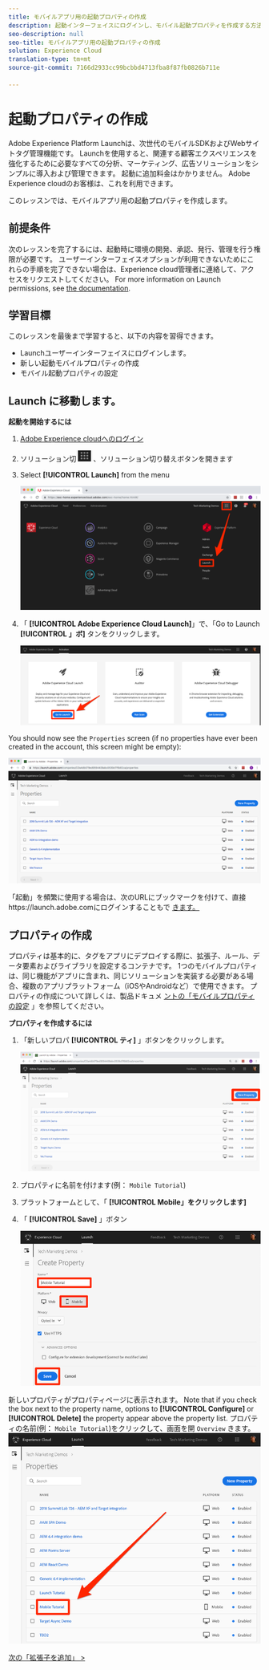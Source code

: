 ```yaml
---
title: モバイルアプリ用の起動プロパティの作成
description: 起動インターフェイスにログインし、モバイル起動プロパティを作成する方法を説明します。 このレッスンは、「モバイルAndroidアプリケーションでのExperience cloudの実装」チュートリアルの一部です。
seo-description: null
seo-title: モバイルアプリ用の起動プロパティの作成
solution: Experience Cloud
translation-type: tm+mt
source-git-commit: 7166d2933cc99bcbbd4713fba8f87fb0826b711e

---
```



# 起動プロパティの作成

Adobe Experience Platform Launchは、次世代のモバイルSDKおよびWebサイトタグ管理機能です。 Launchを使用すると、関連する顧客エクスペリエンスを強化するために必要なすべての分析、マーケティング、広告ソリューションをシンプルに導入および管理できます。 起動に追加料金はかかりません。 Adobe Experience cloudのお客様は、これを利用できます。

このレッスンでは、モバイルアプリ用の起動プロパティを作成します。

## 前提条件

次のレッスンを完了するには、起動時に環境の開発、承認、発行、管理を行う権限が必要です。 ユーザーインターフェイスオプションが利用できないためにこれらの手順を完了できない場合は、Experience cloud管理者に連絡して、アクセスをリクエストしてください。 For more information on Launch permissions, see [the documentation](https://docs.adobe.com/content/help/en/launch/using/reference/admin/user-permissions.html).

## 学習目標

このレッスンを最後まで学習すると、以下の内容を習得できます。

* Launchユーザーインターフェイスにログインします。
* 新しい起動モバイルプロパティの作成
* モバイル起動プロパティの設定

## Launch  に移動します。

**起動を開始するには**

1. [Adobe Experience cloudへのログイン](https://experiencecloud.adobe.com)

1. ソリューション切 ![り替えアイコンをクリックし](images/mobile-launch-solutionSwitcher.png) 、ソリューション切り替えボタンを開きます

1. Select **[!UICONTROL Launch]** from the menu

   ![アイコンを使用してソリューション切り替えボタンを開き、「Activation」をクリックします](images/mobile-launch-solutionSwitcherActivation.png)

1. 「 **[!UICONTROL Adobe Experience Cloud Launch]**」で、「Go to Launch **[!UICONTROL 」ボ]** タンをクリックします。

   ![「起動」ボタンをクリックします](images/mobile-launch-goToLaunch.png)

You should now see the `Properties` screen (if no properties have ever been created in the account, this screen might be empty):

![プロパティ画面](images/mobile-launch-propertiesScreen.png)

「起動」を頻繁に使用する場合は、次のURLにブックマークを付けて、直接https://launch.adobe.comにログインすることもで [きます。](https://launch.adobe.com)

## プロパティの作成

プロパティは基本的に、タグをアプリにデプロイする際に、拡張子、ルール、データ要素およびライブラリを設定するコンテナです。 1つのモバイルプロパティは、同じ機能がアプリに含まれ、同じソリューションを実装する必要がある場合、複数のアプリプラットフォーム（iOSやAndroidなど）で使用できます。  プロパティの作成について詳しくは、製品ドキュメ [ントの「モバイルプロパティの設定](https://aep-sdks.gitbook.io/docs/getting-started/create-a-mobile-property) 」を参照してください。

**プロパティを作成するには**

1. 「新しいプロパ **[!UICONTROL ティ]** 」ボタンをクリックします。

   ![「新しいプロパティ」をクリックします](images/mobile-launch-addNewProperty.png)

1. プロパティに名前を付けます(例： `Mobile Tutorial`)
1. プラットフォームとして、「 **[!UICONTROL Mobile」をクリックします]**
1. 「 **[!UICONTROL Save]** 」ボタン

   ![新しいプロパティの作成](images/mobile-launch-newProperty.png)

新しいプロパティがプロパティページに表示されます。 Note that if you check the box next to the property name, options to **[!UICONTROL Configure]** or **[!UICONTROL Delete]** the property appear above the property list. プロパティの名前(例： `Mobile Tutorial`)をクリックして、画面を開 `Overview` きます。
![プロパティの名前をクリックして開きます](images/mobile-launch-openProperty.png)

[次の「拡張子を追加」 &gt;](launch-add-extensions.md)
